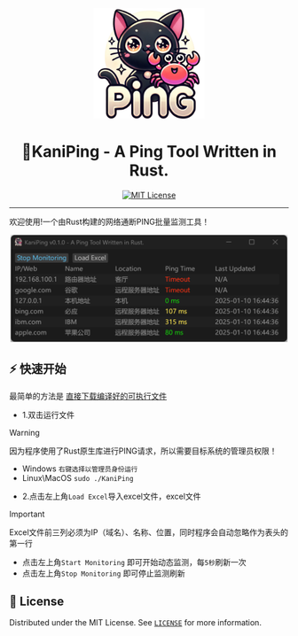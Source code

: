 <div align="center">
  <img src="src/app.png" alt="项目图标" width="200">
  <h1 align="center">🦀KaniPing - A  Ping Tool Written in Rust.</h1>
</div>

<div align="center">
<a href="https://github.com/Earture/KaniPing/blob/main/LICENSE"><img src="https://img.shields.io/github/license/Earture/KaniPing?style=for-the-badge&color=blue" alt="MIT License"></a>

 <hr>
</div>

欢迎使用!一个由Rust构建的网络通断PING批量监测工具！

<div align="center">
  <img src="./assets/Screenshot.png" alt="项目截图" width="500">
</div>

## ⚡ 快速开始

最简单的方法是 [直接下载编译好的可执行文件](https://docs.all-hands.dev/modules/usage/runtimes#connecting-to-your-filesystem)

- 1.双击运行文件
> [!WARNING]
> 因为程序使用了Rust原生库进行PING请求，所以需要目标系统的管理员权限！
> - Windows `右键选择以管理员身份运行`
> - Linux\MacOS `sudo ./KaniPing`
- 2.点击左上角`Load Excel`导入excel文件，excel文件
> [!IMPORTANT]
> Excel文件前三列必须为IP（域名）、名称、位置，同时程序会自动忽略作为表头的第一行
- 点击左上角`Start Monitoring` 即可开始动态监测，每`5秒`刷新一次
- 点击左上角`Stop Monitoring` 即可停止监测刷新


## 📜 License

Distributed under the MIT License. See [`LICENSE`](./LICENSE) for more information.